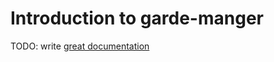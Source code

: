 # Introduction to garde-manger

TODO: write [great documentation](http://jacobian.org/writing/what-to-write/)
